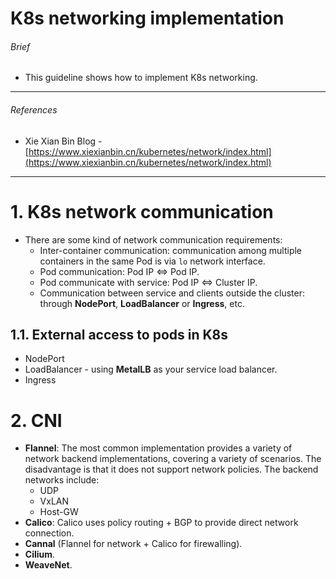 # K8s networking implementation

###### Brief
* This guideline shows how to implement K8s networking.

<hr>

###### References

* Xie Xian Bin Blog - [https://www.xiexianbin.cn/kubernetes/network/index.html](https://www.xiexianbin.cn/kubernetes/network/index.html)

<hr>

# 1. K8s network communication
* There are some kind of network communication requirements:
  * Inter-container communication: communication among multiple containers in the same Pod is via `lo` network interface.
  * Pod communication: Pod IP $\Leftrightarrow$ Pod IP.
  * Pod communicate with service: Pod IP $\Leftrightarrow$ Cluster IP.
  * Communication between service and clients outside the cluster: through **NodePort**, **LoadBalancer** or **Ingress**, etc.

## 1.1. External access to pods in K8s
* NodePort
* LoadBalancer - using **MetalLB** as your service load balancer.
* Ingress

# 2. CNI
* **Flannel**: The most common implementation provides a variety of network backend implementations, covering a variety of scenarios. The disadvantage is that it does not support network policies. The backend networks include:
  * UDP
  * VxLAN
  * Host-GW
* **Calico**: Calico uses policy routing + BGP to provide direct network connection.
* **Cannal** (Flannel for network + Calico for firewalling).
* **Cilium**.
* **WeaveNet**.

